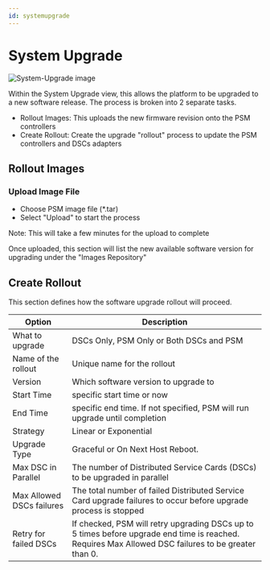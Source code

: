 ```yaml
---
id: systemupgrade
---
```


# System Upgrade

![System-Upgrade image](/images/system-upgrade.jpg)

Within the System Upgrade view, this allows the platform to be upgraded to a new software release.  The process is broken into 2 separate tasks.

- Rollout Images: This uploads the new firmware revision onto the PSM controllers
- Create Rollout: Create the upgrade "rollout" process to update the PSM controllers and DSCs adapters


## Rollout Images

### Upload Image File

- Choose PSM image file (*.tar) 
- Select "Upload" to start the process

Note: This will take a few minutes for the upload to complete

Once uploaded, this section will list the new available software version for upgrading under the "Images Repository"

## Create Rollout

This section defines how the software upgrade rollout will proceed. 

| Option | Description |
| ------ | ----------- |
| What to upgrade | DSCs Only, PSM Only or Both DSCs and PSM |
| Name of the rollout | Unique name for the rollout |
| Version | Which software version to upgrade to |
| Start Time | specific  start time or now|
| End Time | specific end time. If not specified, PSM will run upgrade until completion|
| Strategy | Linear or Exponential |
| Upgrade Type | Graceful or On Next Host Reboot. |
| Max DSC in Parallel | The number of Distributed Service Cards (DSCs) to be upgraded in parallel |
| Max Allowed DSCs failures | The total number of failed Distributed Service Card upgrade failures to occur before upgrade process is stopped |
| Retry for failed DSCs | If checked, PSM will retry upgrading DSCs up to 5 times before upgrade end time is reached. Requires Max Allowed DSC failures to be greater than 0. |
